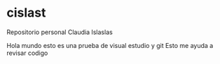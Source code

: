 # cislast
Repositorio personal Claudia Islaslas

Hola mundo esto es una prueba de visual estudio y git
Esto me ayuda a revisar codigo 
